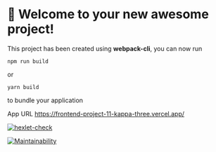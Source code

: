 # 🚀 Welcome to your new awesome project!

This project has been created using **webpack-cli**, you can now run

```
npm run build
```

or

```
yarn build
```

to bundle your application

App URL
https://frontend-project-11-kappa-three.vercel.app/

[![hexlet-check](https://github.com/VictoriaBoyarkina/frontend-project-11/actions/workflows/hexlet-check.yml/badge.svg)](https://github.com/VictoriaBoyarkina/frontend-project-11/actions/workflows/hexlet-check.yml)

[![Maintainability](https://api.codeclimate.com/v1/badges/2dd8281e3649e6c5c96d/maintainability)](https://codeclimate.com/github/VictoriaBoyarkina/frontend-project-11/maintainability)
